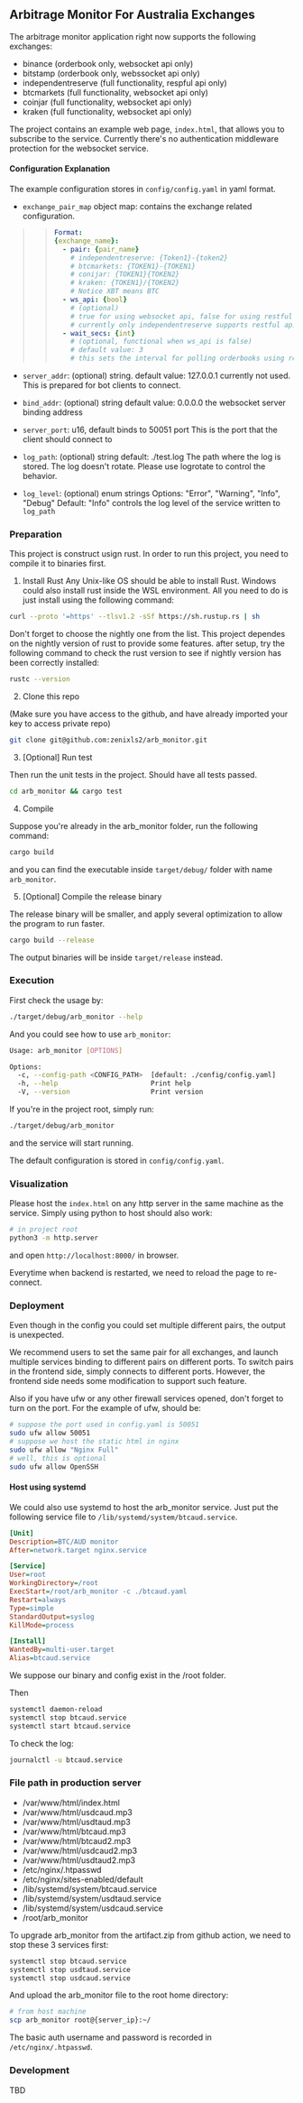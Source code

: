 Arbitrage Monitor For Australia Exchanges
-----------------------------------------

The arbitrage monitor application right now supports the following exchanges:
- binance (orderbook only, websocket api only)
- bitstamp (orderbook only, webssocket api only)
- independentreserve (full functionality, respful api only)
- btcmarkets (full functionality, websocket api only)
- coinjar (full functionality, websocket api only)
- kraken (full functionality, websocket api only)

The project contains an example web page, `index.html`, that allows you to subscribe to the service.
Currently there's no authentication middleware protection for the websocket service.

#### Configuration Explanation

The example configuration stores in `config/config.yaml` in yaml format.

- `exchange_pair_map` object map:
    contains the exchange related configuration.

>> ```yaml
>> Format:
>> {exchange_name}:
>>   - pair: {pair_name}
>>     # independentreserve: {Token1}-{token2}
>>     # btcmarkets: {TOKEN1}-{TOKEN1}
>>     # conijar: {TOKEN1}{TOKEN2}
>>     # kraken: {TOKEN1}/{TOKEN2}
>>     # Notice XBT means BTC
>>   - ws_api: {bool}
>>     # (optional)
>>     # true for using websocket api, false for using restful api
>>     # currently only independentreserve supports restful api, the others support only websocket
>>   - wait_secs: {int}
>>     # (optional, functional when ws_api is false)
>>     # default value: 3
>>     # this sets the interval for polling orderbooks using restful api
>> ```

- `server_addr`:
  (optional) string.
  default value: 127.0.0.1
  currently not used. This is prepared for bot clients to connect.

- `bind_addr`:
  (optional) string
  default value: 0.0.0.0
  the websocket server binding address

- `server_port`:
  u16, default binds to 50051 port
  This is the port that the client should connect to

- `log_path`:
  (optional) string
  default: ./test.log
  The path where the log is stored.
  The log doesn't rotate. Please use logrotate to control the behavior.

- `log_level`:
  (optional) enum strings
  Options: "Error", "Warning", "Info", "Debug"
  Default: "Info"
  controls the log level of the service written to `log_path`

### Preparation

This project is construct usign rust. In order to run this project, you need to compile it to binaries first.

1. Install Rust
Any Unix-like OS should be able to install Rust. Windows could also install rust inside the WSL environment.
All you need to do is just install using the following command:

```bash
curl --proto '=https' --tlsv1.2 -sSf https://sh.rustup.rs | sh
```

Don't forget to choose the nightly one from the list.
This project dependes on the nightly version of rust to provide some features.
after setup, try the following command to check the rust version to see if nightly version has been correctly installed:

```bash
rustc --version
```


2. Clone this repo

(Make sure you have access to the github, and have already imported your key to access private repo)

```bash
git clone git@github.com:zenixls2/arb_monitor.git
```

3. [Optional] Run test

Then run the unit tests in the project. Should have all tests passed.

```bash
cd arb_monitor && cargo test
```

4. Compile

Suppose you're already in the arb\_monitor folder, run the following command:

```bash
cargo build
```

and you can find the executable inside `target/debug/` folder with name `arb_monitor`.

5. [Optional] Compile the release binary

The release binary will be smaller, and apply several optimization to allow the program to run faster.

```bash
cargo build --release
```

The output binaries will be inside `target/release` instead.


### Execution

First check the usage by:

```bash
./target/debug/arb_monitor --help
```

And you could see how to use `arb_monitor`:

```bash
Usage: arb_monitor [OPTIONS]

Options:
  -c, --config-path <CONFIG_PATH>  [default: ./config/config.yaml]
  -h, --help                       Print help
  -V, --version                    Print version
```

If you're in the project root, simply run:

```bash
./target/debug/arb_monitor
```

and the service will start running.

The default configuration is stored in `config/config.yaml`. 

### Visualization

Please host the `index.html` on any http server in the same machine as the service.
Simply using python to host should also work:

```bash
# in project root
python3 -m http.server
```

and open `http://localhost:8000/` in browser.

Everytime when backend is restarted, we need to reload the page to re-connect.

### Deployment

Even though in the config you could set multiple different pairs, the output is unexpected.

We recommend users to set the same pair for all exchanges, and launch multiple services binding to different pairs on different ports. To switch pairs in the frontend side, simply connects to different ports. However, the frontend side needs some modification to support such feature.

Also if you have ufw or any other firewall services opened, don't forget to turn on the port.
For the example of ufw, should be:

```bash
# suppose the port used in config.yaml is 50051
sudo ufw allow 50051
# suppose we host the static html in nginx
sudo ufw allow "Nginx Full"
# well, this is optional
sudo ufw allow OpenSSH
```

#### Host using systemd

We could also use systemd to host the arb_monitor service. Just put the following service file to `/lib/systemd/system/btcaud.service`.

```ini
[Unit]
Description=BTC/AUD monitor
After=network.target nginx.service

[Service]
User=root
WorkingDirectory=/root
ExecStart=/root/arb_monitor -c ./btcaud.yaml
Restart=always
Type=simple
StandardOutput=syslog
KillMode=process

[Install]
WantedBy=multi-user.target
Alias=btcaud.service
```

We suppose our binary and config exist in the /root folder.

Then

```bash
systemctl daemon-reload
systemctl stop btcaud.service
systemctl start btcaud.service
```

To check the log:

```bash
journalctl -u btcaud.service
```

### File path in production server

- /var/www/html/index.html
- /var/www/html/usdcaud.mp3
- /var/www/html/usdtaud.mp3
- /var/www/html/btcaud.mp3
- /var/www/html/btcaud2.mp3
- /var/www/html/usdcaud2.mp3
- /var/www/html/usdtaud2.mp3
- /etc/nginx/.htpasswd
- /etc/nginx/sites-enabled/default
- /lib/systemd/system/btcaud.service
- /lib/systemd/system/usdtaud.service
- /lib/systemd/system/usdcaud.service
- /root/arb_monitor

To upgrade arb_monitor from the artifact.zip from github action, we need to stop these 3 services first:

```bash
systemctl stop btcaud.service
systemctl stop usdtaud.service
systemctl stop usdcaud.service
```

And upload the arb_monitor file to the root home directory:

```bash
# from host machine
scp arb_monitor root@{server_ip}:~/
```

The basic auth username and password is recorded in `/etc/nginx/.htpasswd`.

### Development

TBD
